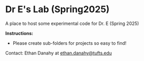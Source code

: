 # Dr E's Lab (Spring2025)

A place to host some experimental code for Dr. E (Spring 2025)

**Instructions:**
- Please create sub-folders for projects so easy to find!

Contact: Ethan Danahy at ethan.danahy@tufts.edu
